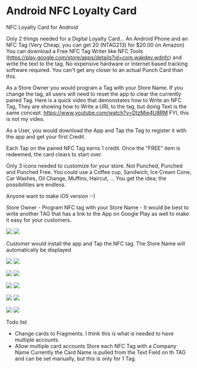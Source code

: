 # Android NFC Loyalty Card
NFC Loyalty Card for Android

Only 2 things needed for a Digital Loyalty Card...  An Android Phone and an NFC Tag (Very Cheap, you can get 20 (NTAG213) for $20.00 on Amazon) You can download a Free NFC Tag Writer like NFC Tools (https://play.google.com/store/apps/details?id=com.wakdev.wdnfc) and write the text to the tag.  No expensive hardware or Internet based tracking software required.  You can't get any closer to an actual Punch Card than this.

As a Store Owner you would program a Tag with your Store Name.  If you change the tag, all users will need to reset the app to clear the currently paired Tag.
Here is a quick video that demonstates how to Write an NFC Tag, They are showing how to Write a URL to the tag, but doing Text is the same concept.  https://www.youtube.com/watch?v=DtzMie4U8RM FYI, this is not my video.

As a User, you would download the App and Tap the Tag to register it with the app and get your first Credit.

Each Tap on the paired NFC Tag earns 1 credit. Once the "FREE" item is redeemed, the card clears to start over.

Only 3 icons needed to customize for your store.  Not Punched, Punched and Punched Free.
You could use a Coffee cup, Sandwich, Ice Cream Cone, Car Washes, Oil Change, Muffins, Haircut, ...  You get the idea; the possibilities are endless.

Anyone want to make iOS version :-)


Store Owner - Program NFC tag with your Store Name - It would be best to write another TAG that has a link to the App on Google Play as well to make it easy for your customers.



<img src="http://www.soboapps.com/wp-content/uploads/2015/05/device-2016-04-16-120416.png">  <img src="http://www.soboapps.com/wp-content/uploads/2015/05/device-2016-04-16-120855.png">		

Customer would install the app and Tap the NFC tag.  The Store Name will automatically be displayed

<img src="http://www.soboapps.com/wp-content/uploads/2015/05/device-2016-04-16-121400.png">  <img src="http://www.soboapps.com/wp-content/uploads/2015/05/device-2016-04-09-113453.png">

<img src="http://www.soboapps.com/wp-content/uploads/2015/05/device-2016-04-16-121536.png">  <img src="http://www.soboapps.com/wp-content/uploads/2015/05/device-2016-04-09-114206.png">

<img src="http://www.soboapps.com/wp-content/uploads/2015/05/device-2016-04-09-113520.png">  <img src="http://www.soboapps.com/wp-content/uploads/2015/05/device-2016-04-09-113552.png">

<img src="http://www.soboapps.com/wp-content/uploads/2015/05/device-2.png">  <img src="http://www.soboapps.com/wp-content/uploads/2015/05/device-3.png">

<img src="http://www.soboapps.com/wp-content/uploads/2015/05/device-4.png">  <img src="http://www.soboapps.com/wp-content/uploads/2015/05/device-5.png">


Todo list

* Change cards to Fragments. I think this is what is needed to have multiple accounts.
* Allow multiple card accounts
	Store each NFC Tag with a Company Name
		Currently the Card Name is pulled from the Text Field on th TAG and can be set manually, but this is only for 1 Tag.
